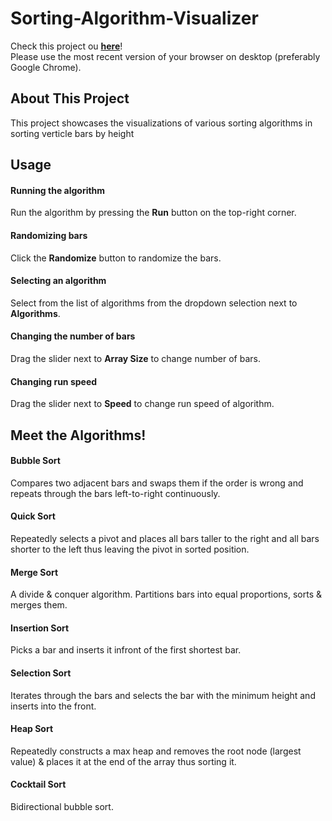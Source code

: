 # Sorting-Algorithm-Visualizer
Check this project ou [**here**](https://lennonchoong.github.io/Sorting-Algorithm-Visualizer/)!<br/>Please use the most recent version of your browser on desktop (preferably Google Chrome).

## About This Project
This project showcases the visualizations of various sorting algorithms in sorting verticle bars by height

## Usage
#### Running the algorithm
Run the algorithm by pressing the **Run** button on the top-right corner. 

#### Randomizing bars
Click the **Randomize** button to randomize the bars.
#### Selecting an algorithm
Select from the list of algorithms from the dropdown selection next to **Algorithms**.

#### Changing the number of bars
Drag the slider next to **Array Size** to change number of bars.

#### Changing run speed
Drag the slider next to **Speed** to change run speed of algorithm.

## Meet the Algorithms!
#### Bubble Sort
Compares two adjacent bars and swaps them if the order is wrong and repeats through the bars left-to-right continuously.

#### Quick Sort 
Repeatedly selects a pivot and places all bars taller to the right and all bars shorter to the left thus leaving the pivot in sorted position.

#### Merge Sort 
A divide \& conquer algorithm. Partitions bars into equal proportions, sorts \& merges them.

#### Insertion Sort
Picks a bar and inserts it infront of the first shortest bar.

#### Selection Sort
Iterates through the bars and selects the bar with the minimum height and inserts into the front.

#### Heap Sort
Repeatedly constructs a max heap and removes the root node (largest value) \& places it at the end of the array thus sorting it.

#### Cocktail Sort
Bidirectional bubble sort.
